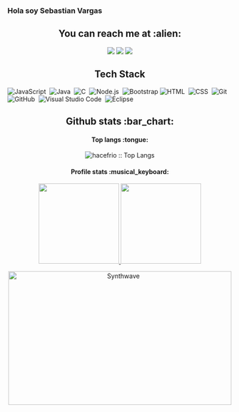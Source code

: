 ### Hola soy Sebastian Vargas


<h2 align="center">You can reach me at :alien:</h2>


<p align="center">
<a href="https://www.linkedin.com/in/sebastian-vargas-mu%C3%B1oz-821b441a3/"><img src="https://img.shields.io/badge/-Sebastian%20Vargas%20-0077B5?style=flat&logo=Linkedin&logoColor=white"/></a>
<a href="mailto:vargas.sebastianm@gmail.com"><img src="https://img.shields.io/badge/-vargas.sebastianm@gmail.com-D14836?style=flat&logo=Gmail&logoColor=white"/></a>
<a href="https://instagram.com/sebatian.uwuw"><img src="https://img.shields.io/badge/-@sebastian.uwuw-E4405F?style=flat&logo=Instagram&logoColor=white"/></a>
</p>



<h2 align="center">Tech Stack</h2>


![JavaScript](https://img.shields.io/badge/-JavaScript-05122A?style=flat&logo=javascript)&nbsp;
![Java](https://img.shields.io/badge/-Java-05122A?style=flat&logo=Java&logoColor=FFA518)&nbsp;
![C](https://img.shields.io/badge/-C-05122A?style=flat&logo=C&logoColor=A8B9CC)&nbsp;
![Node.js](https://img.shields.io/badge/-Node.js-05122A?style=flat&logo=node.js)&nbsp;
![Bootstrap](https://img.shields.io/badge/-Bootstrap-05122A?style=flat&logo=bootstrap&logoColor=563D7C)
![HTML](https://img.shields.io/badge/-HTML-05122A?style=flat&logo=HTML5)&nbsp;
![CSS](https://img.shields.io/badge/-CSS-05122A?style=flat&logo=CSS3&logoColor=1572B6)&nbsp;
![Git](https://img.shields.io/badge/-Git-05122A?style=flat&logo=git)&nbsp;
![GitHub](https://img.shields.io/badge/-GitHub-05122A?style=flat&logo=github)&nbsp;
![Visual Studio Code](https://img.shields.io/badge/-Visual%20Studio%20Code-05122A?style=flat&logo=visual-studio-code&logoColor=007ACC)&nbsp;
![Eclipse](https://img.shields.io/badge/-Eclipse-05122A?style=flat&logo=eclipse-ide&logoColor=2C2255)


<h2 align="center">Github stats :bar_chart:</h2>

<h4 align="center">Top langs :tongue:</h4>

<p align="center"><img src="https://github-readme-stats.vercel.app/api/top-langs/?username=hacefrio&langs_count=10&theme=tokyonight&layout=compact" alt="hacefrio :: Top Langs" /></p>

<h4 align="center">Profile stats :musical_keyboard:</h4>
<p align="center">
<a href="https://github.com/AVS1508">
  <img height="180em" src="https://github-readme-stats-eight-theta.vercel.app/api?username=hacefrio&show_icons=true&theme=algolia&include_all_commits=true&count_private=true"/>
  <img height="180em" src="https://github-readme-stats-eight-theta.vercel.app/api/top-langs/?username=hacefrio&layout=compact&langs_count=8&theme=algolia"/>
</a>
</p>
<p align="center"><img src="https://thumbs.gfycat.com/GoodnaturedFondGaur-size_restricted.gif" alt="Synthwave" height="300" width="500"></p>

